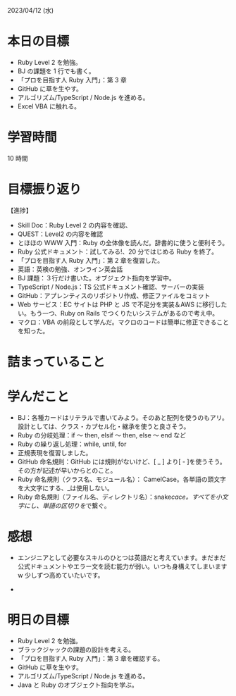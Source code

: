 2023/04/12 (水)

# 本日の目標

- Ruby Level 2 を勉強。
- BJ の課題を 1 行でも書く。
- 「プロを目指す人 Ruby 入門」：第 3 章
- GitHub に草を生やす。
- アルゴリズム/TypeScript / Node.js を進める。
- Excel VBA に触れる。

# 学習時間

10 時間

# 目標振り返り

【進捗】

- Skill Doc：Ruby Level 2 の内容を確認、
- QUEST：Level2 の内容を確認
- とほほの WWW 入門：Ruby の全体像を読んだ。辞書的に使うと便利そう。
- Ruby 公式ドキュメント：試してみる!、20 分ではじめる Ruby を終了。
- 「プロを目指す人 Ruby 入門」：第 2 章を復習した。
- 英語：英検の勉強、オンライン英会話
- BJ 課題：３行だけ書いた。オブジェクト指向を学習中。
- TypeScript / Node.js：TS 公式ドキュメント確認、サーバーの実装
- GitHub：アプレンティスのリポジトリ作成、修正ファイルをコミット
- Web サービス：EC サイトは PHP と JS で不足分を実装＆AWS に移行したい。もう一つ、Ruby on Rails でつくりたいシステムがあるので考え中。
- マクロ：VBA の前段として学んだ。マクロのコードは簡単に修正できることを知った。

# 詰まっていること

# 学んだこと

- BJ：各種カードはリテラルで書いてみよう。そのあと配列を使うのもアリ。設計としては、クラス・カプセル化・継承を使うと良さそう。
- Ruby の分岐処理：if ～ then, elsif ～ then, else ～ end など
- Ruby の繰り返し処理：while, until, for
- 正規表現を復習しました。
- GitHub 命名規則：GitHub には規則がないけど、[ _ ] より[ - ]を使うそう。その方が記述が早いからとのこと。
- Ruby 命名規則（クラス名、モジュール名）： CamelCase。各単語の頭文字を大文字にする、\_は使用しない。
- Ruby 命名規則（ファイル名、ディレクトリ名）：snake*cace。すべてを小文字にし、単語の区切りを*で繋ぐ。

# 感想

- エンジニアとして必要なスキルのひとつは英語だと考えています。まだまだ公式ドキュメントやエラー文を読む能力が弱い。いつも身構えてしまいます w 少しずつ高めていたいです。

-

# 明日の目標

- Ruby Level 2 を勉強。
- ブラックジャックの課題の設計を考える。
- 「プロを目指す人 Ruby 入門」：第 3 章を確認する。
- GitHub に草を生やす。
- アルゴリズム/TypeScript / Node.js を進める。
- Java と Ruby のオブジェクト指向を学ぶ。
